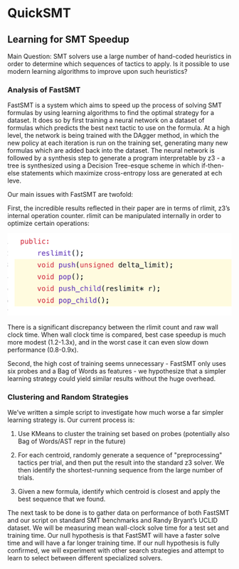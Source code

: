 # QuickSMT

## Learning for SMT Speedup

Main Question: SMT solvers use a large number of hand-coded heuristics in order to determine which sequences of tactics to apply. Is it possible to use modern learning algorithms to improve upon such heuristics?

### Analysis of FastSMT

FastSMT is a system which aims to speed up the process of solving SMT formulas by using learning algorithms to find the optimal strategy for a dataset. It does so by first training a neural network on a dataset of formulas which predicts the best next tactic to use on the formula. At a high level, the network is being trained with the DAgger method, in which the new policy at each iteration is run on the training set, generating many new formulas which are added back into the dataset. The neural network is followed by a synthesis step to generate a program interpretable by z3 - a tree is synthesized using a Decision Tree-esque scheme in which if-then-else statements which maximize cross-entropy loss are generated at ech leve.

Our main issues with FastSMT are twofold: 

First, the incredible results reflected in their paper are in terms of rlimit, z3’s internal operation counter. rlimit can be manipulated internally in order to optimize certain operations:

![image alt text](img/image_0.png)

 There is a significant discrepancy between the rlimit count and raw wall clock time. When wall clock time is compared, best case speedup is much more modest (1.2-1.3x), and in the worst case it can even slow down performance (0.8-0.9x). 

Second, the high cost of training seems unnecessary - FastSMT only uses six probes and a Bag of Words as features - we hypothesize that a simpler learning strategy could yield similar results without the huge overhead.

### Clustering and Random Strategies

We’ve written a simple script to investigate how much worse a far simpler learning strategy is. Our current process is:

1. Use KMeans to cluster the training set based on probes (potentially also Bag of Words/AST repr in the future)

2. For each centroid, randomly generate a sequence of "preprocessing" tactics per trial, and then put the result into the standard z3 solver. We then identify the shortest-running sequence from the large number of trials.

3. Given a new formula, identify which centroid is closest and apply the best sequence that we found.

The next task to be done is to gather data on performance of both FastSMT and our script on standard SMT benchmarks and Randy Bryant’s UCLID dataset. We will be measuring mean wall-clock solve time for a test set and training time. Our null hypothesis is that FastSMT will have a faster solve time and will have a far longer training time. If our null hypothesis is fully confirmed, we will experiment with other search strategies and attempt to learn to select between different specialized solvers. 

